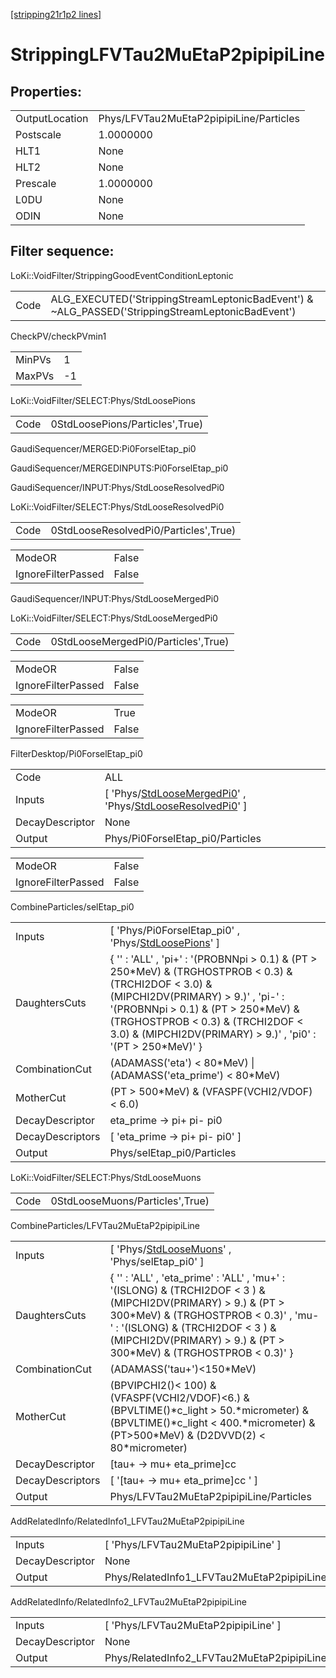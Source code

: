 [[stripping21r1p2 lines]](./stripping21r1p2-index)

# StrippingLFVTau2MuEtaP2pipipiLine

## Properties:

|                |                                         |
|----------------|-----------------------------------------|
| OutputLocation | Phys/LFVTau2MuEtaP2pipipiLine/Particles |
| Postscale      | 1.0000000                               |
| HLT1           | None                                    |
| HLT2           | None                                    |
| Prescale       | 1.0000000                               |
| L0DU           | None                                    |
| ODIN           | None                                    |

## Filter sequence:

LoKi::VoidFilter/StrippingGoodEventConditionLeptonic

|      |                                                                                                  |
|------|--------------------------------------------------------------------------------------------------|
| Code | ALG_EXECUTED('StrippingStreamLeptonicBadEvent') & ~ALG_PASSED('StrippingStreamLeptonicBadEvent') |

CheckPV/checkPVmin1

|        |     |
|--------|-----|
| MinPVs | 1   |
| MaxPVs | -1  |

LoKi::VoidFilter/SELECT:Phys/StdLoosePions

|      |                                 |
|------|---------------------------------|
| Code | 0StdLoosePions/Particles',True) |

GaudiSequencer/MERGED:Pi0ForselEtap_pi0

GaudiSequencer/MERGEDINPUTS:Pi0ForselEtap_pi0

GaudiSequencer/INPUT:Phys/StdLooseResolvedPi0

LoKi::VoidFilter/SELECT:Phys/StdLooseResolvedPi0

|      |                                       |
|------|---------------------------------------|
| Code | 0StdLooseResolvedPi0/Particles',True) |

|                    |       |
|--------------------|-------|
| ModeOR             | False |
| IgnoreFilterPassed | False |

GaudiSequencer/INPUT:Phys/StdLooseMergedPi0

LoKi::VoidFilter/SELECT:Phys/StdLooseMergedPi0

|      |                                     |
|------|-------------------------------------|
| Code | 0StdLooseMergedPi0/Particles',True) |

|                    |       |
|--------------------|-------|
| ModeOR             | False |
| IgnoreFilterPassed | False |

|                    |       |
|--------------------|-------|
| ModeOR             | True  |
| IgnoreFilterPassed | False |

FilterDesktop/Pi0ForselEtap_pi0

|                 |                                                                                                                                                                             |
|-----------------|-----------------------------------------------------------------------------------------------------------------------------------------------------------------------------|
| Code            | ALL                                                                                                                                                                         |
| Inputs          | [ 'Phys/[StdLooseMergedPi0](./stripping21r1p2-commonparticles-stdloosemergedpi0)' , 'Phys/[StdLooseResolvedPi0](./stripping21r1p2-commonparticles-stdlooseresolvedpi0)' ] |
| DecayDescriptor | None                                                                                                                                                                        |
| Output          | Phys/Pi0ForselEtap_pi0/Particles                                                                                                                                            |

|                    |       |
|--------------------|-------|
| ModeOR             | False |
| IgnoreFilterPassed | False |

CombineParticles/selEtap_pi0

|                  |                                                                                                                                                                                                                                                                                                 |
|------------------|-------------------------------------------------------------------------------------------------------------------------------------------------------------------------------------------------------------------------------------------------------------------------------------------------|
| Inputs           | [ 'Phys/Pi0ForselEtap_pi0' , 'Phys/[StdLoosePions](./stripping21r1p2-commonparticles-stdloosepions)' ]                                                                                                                                                                                        |
| DaughtersCuts    | { '' : 'ALL' , 'pi+' : '(PROBNNpi \> 0.1) & (PT \> 250\*MeV) & (TRGHOSTPROB \< 0.3) & (TRCHI2DOF \< 3.0) & (MIPCHI2DV(PRIMARY) \> 9.)' , 'pi-' : '(PROBNNpi \> 0.1) & (PT \> 250\*MeV) & (TRGHOSTPROB \< 0.3) & (TRCHI2DOF \< 3.0) & (MIPCHI2DV(PRIMARY) \> 9.)' , 'pi0' : '(PT \> 250\*MeV)' } |
| CombinationCut   | (ADAMASS('eta') \< 80\*MeV) \| (ADAMASS('eta_prime') \< 80\*MeV)                                                                                                                                                                                                                                |
| MotherCut        | (PT \> 500\*MeV) & (VFASPF(VCHI2/VDOF) \< 6.0)                                                                                                                                                                                                                                                  |
| DecayDescriptor  | eta_prime -\> pi+ pi- pi0                                                                                                                                                                                                                                                                       |
| DecayDescriptors | [ 'eta_prime -\> pi+ pi- pi0' ]                                                                                                                                                                                                                                                               |
| Output           | Phys/selEtap_pi0/Particles                                                                                                                                                                                                                                                                      |

LoKi::VoidFilter/SELECT:Phys/StdLooseMuons

|      |                                 |
|------|---------------------------------|
| Code | 0StdLooseMuons/Particles',True) |

CombineParticles/LFVTau2MuEtaP2pipipiLine

|                  |                                                                                                                                                                                                                                                                      |
|------------------|----------------------------------------------------------------------------------------------------------------------------------------------------------------------------------------------------------------------------------------------------------------------|
| Inputs           | [ 'Phys/[StdLooseMuons](./stripping21r1p2-commonparticles-stdloosemuons)' , 'Phys/selEtap_pi0' ]                                                                                                                                                                   |
| DaughtersCuts    | { '' : 'ALL' , 'eta_prime' : 'ALL' , 'mu+' : '(ISLONG) & (TRCHI2DOF \< 3 ) & (MIPCHI2DV(PRIMARY) \> 9.) & (PT \> 300\*MeV) & (TRGHOSTPROB \< 0.3)' , 'mu-' : '(ISLONG) & (TRCHI2DOF \< 3 ) & (MIPCHI2DV(PRIMARY) \> 9.) & (PT \> 300\*MeV) & (TRGHOSTPROB \< 0.3)' } |
| CombinationCut   | (ADAMASS('tau+')\<150\*MeV)                                                                                                                                                                                                                                          |
| MotherCut        | (BPVIPCHI2()\< 100) & (VFASPF(VCHI2/VDOF)\<6.) & (BPVLTIME()\*c_light \> 50.\*micrometer) & (BPVLTIME()\*c_light \< 400.\*micrometer) & (PT\>500\*MeV) & (D2DVVD(2) \< 80\*micrometer)                                                                               |
| DecayDescriptor  | [tau+ -\> mu+ eta_prime]cc                                                                                                                                                                                                                                         |
| DecayDescriptors | [ '[tau+ -\> mu+ eta_prime]cc ' ]                                                                                                                                                                                                                                |
| Output           | Phys/LFVTau2MuEtaP2pipipiLine/Particles                                                                                                                                                                                                                              |

AddRelatedInfo/RelatedInfo1_LFVTau2MuEtaP2pipipiLine

|                 |                                                      |
|-----------------|------------------------------------------------------|
| Inputs          | [ 'Phys/LFVTau2MuEtaP2pipipiLine' ]                |
| DecayDescriptor | None                                                 |
| Output          | Phys/RelatedInfo1_LFVTau2MuEtaP2pipipiLine/Particles |

AddRelatedInfo/RelatedInfo2_LFVTau2MuEtaP2pipipiLine

|                 |                                                      |
|-----------------|------------------------------------------------------|
| Inputs          | [ 'Phys/LFVTau2MuEtaP2pipipiLine' ]                |
| DecayDescriptor | None                                                 |
| Output          | Phys/RelatedInfo2_LFVTau2MuEtaP2pipipiLine/Particles |
